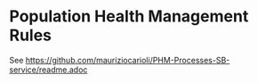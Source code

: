 Population Health Management Rules
==================================

See https://github.com/mauriziocarioli/PHM-Processes-SB-service/readme.adoc